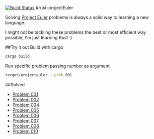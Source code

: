 [![Build Status](https://travis-ci.org/adrianObel/rust-projectEuler.svg?branch=master)](https://travis-ci.org/adrianObel/rust-projectEuler)
#rust-projectEuler

Solving [Project Euler](http://www.projecteuler.net) problems is always a solid
way to learning a new language.

I might not be tackling these problems the best or most efficient way possible,
I'm just learning Rust :)

##Try it out
Build with cargo
```bash
cargo build
```
Run specific problem passing number as argument

```bash
target/projecteuler --prob 001
```
##Solved
* [Problem 001](src/bin/prob1.rs)
* [Problem 002](src/bin/prob2.rs)
* [Problem 004](src/bin/prob4.rs)
* [Problem 005](src/bin/prob5.rs)
* [Problem 006](src/bin/prob6.rs)
* [Problem 007](src/bin/prob7.rs)
* [Problem 008](src/bin/prob8.rs)
* [Problem 010](src/bin/prob10.rs)
